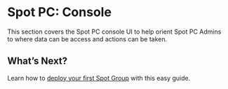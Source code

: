 # Spot PC: Console
This section covers the Spot PC console UI to help orient Spot PC Admins to where data can be access and actions can be taken.


## What’s Next?

Learn how to [deploy your first Spot Group](spot-pc/tutorials/deploy-spot-pc) with this easy guide.
